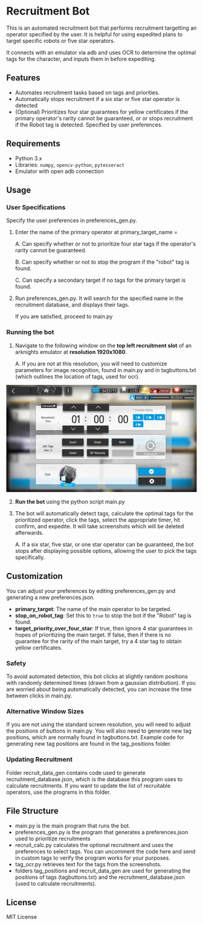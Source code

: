 # Recruitment Bot

This is an automated recruitment bot that performs recruitment targetting an operator specified by the user. It is helpful for using expedited plans to target specific robots or five star operators.

It connects with an emulator via adb and uses OCR to determine the optimal tags for the character, and inputs them in before expediting.

## Features
- Automates recruitment tasks based on tags and priorities.
- Automatically stops recruitment if a six star or five star operator is detected
- (Optional) Prioritizes four star guarantees for yellow certificates if the primary operator's rarity cannot be guaranteed, or or stops recruitment if the Robot tag is detected. Specified by user preferences.

## Requirements
- Python 3.x
- Libraries: `numpy`, `opencv-python`, `pytesseract`
- Emulator with open adb connection

## Usage

### User Specifications
Specify the user preferences in preferences_gen.py. 
1. Enter the name of the primary operator at primary_target_name = 

	A. Can specify whether or not to prioritize four star tags if the operator's rarity cannot be guaranteed.
	
	B. Can specify whether or not to stop the program if the "robot" tag is found.
	
	C. Can specify a secondary target if no tags for the primary target is found.

2. Run preferences_gen.py. It will search for the specified name in the recruitment database, and displays their tags.

	If you are satisfied, proceed to main.py

### Running the bot
1. Navigate to the following window on the **top left recruitment slot** of an arknights emulator at **resolution 1920x1080**.
	
	A. If you are not at this resolution, you will need to customize parameters for image recognition, found in main.py and in tagbuttons.txt (which outlines the location of tags, used for ocr).

![Screenshot of the Bot in Action](screenshot.png)

2. **Run the bot** using the python script main.py

3. The bot will automatically detect tags, calculate the optimal tags for the prioritized operator, click the tags, select the appropriate timer, hit confirm, and expedite. It will take screenshots which will be deleted afterwards.
	
	A. If a six star, five star, or one star operator can be guaranteed, the bot stops after displaying possible options, allowing the user to pick the tags specifically.

## Customization
You can adjust your preferences by editing preferences_gen.py and generating a new preferences.json.
- **primary_target**: The name of the main operator to be targeted.
- **stop_on_robot_tag**: Set this to `true` to stop the bot if the "Robot" tag is found.
- **target_priority_over_four_star**: If true, then ignore 4 star guarantees in hopes of prioritizing the main target. If false, then if there is no guarantee for the rarity of the main target, try a 4 star tag to obtain yellow certificates.

### Safety

To avoid automated detection, this bot clicks at slightly random positions with randomly determined times (drawn from a gaussian distribution). If you are worried about being automatically detected, you can increase the time between clicks in main.py.

### Alternative Window Sizes

If you are not using the standard screen resolution, you will need to adjust the positions of buttons in main.py. You will also need to generate new tag positions, which are normally found in tagbuttons.txt. Example code for generating new tag positions are found in the tag_positions folder.

### Updating Recruitment

Folder recruit_data_gen contains code used to generate recruitment_database.json, which is the database this program uses to calculate recruitments. If you want to update the list of recruitable operators, use the programs in this folder.

## File Structure

- main.py is the main program that runs the bot. 
- preferences_gen.py is the program that generates a preferences.json used to prioritize recruitments
- recruit_calc.py calculates the optional recruitment and uses the preferences to select tags. You can uncomment the code here and send in custom tags to verify the program works for your purposes.
- tag_ocr.py retrieves text for the tags from the screenshots.
- folders tag_positions and recruit_data_gen are used for generating the positions of tags (tagbuttons.txt) and the recruitment_database.json (used to calculate recruitments).

## License
MIT License